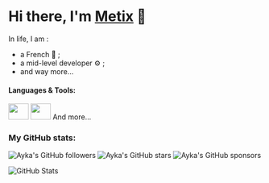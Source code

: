 # Hi there, I'm [Metix](perfhost.fr 'Fuyza\'s Discord profile') 👀

In life, I am :
- a French 🥐 ;
- a mid-level developer ⚙️ ;
- and way more...
#### Languages & Tools:

<a title="JavaScript" href="https://developer.mozilla.org/docs/Web/JavaScript"><img height="32" width="32" src="https://cdn.simpleicons.org/javascript" style="width:40px" /></a>
<a title="NodeJS" href="https://nodejs.org/en/learn/getting-started/introduction-to-nodejs"><img height="32" width="32" src="https://cdn.simpleicons.org/node.js" style="width:40px" /></a>
And more...

### My GitHub stats:

![Ayka's GitHub followers](https://img.shields.io/github/followers/metixdsc)
![Ayka's GitHub stars](https://img.shields.io/github/stars/metixdsc)
![Ayka's GitHub sponsors](https://img.shields.io/github/sponsors/metixdsc)

![GitHub Stats](https://github-readme-stats.vercel.app/api/top-langs/?username=metixdsc&theme=dark&show_icons=true&hide_border=true&layout=compact)
